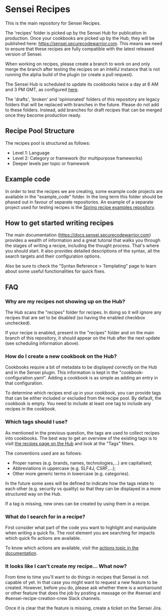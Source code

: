 # Sensei Recipes
This is the main repository for Sensei Recipes.

The 'recipes' folder is picked up by the Sensei Hub for publication in production. Once your cookbooks are picked up by the Hub, they will be published here: https://sensei.securecodewarrior.com. This means we need to ensure that these recipes are fully compatible with the latest released version of Sensei.

When working on recipes, please create a branch to work on and only merge the branch after testing the recipes on an IntelliJ instance that is not running the alpha build of the plugin (or create a pull request).

The Sensei Hub is scheduled to update its cookbooks twice a day at 6 AM and 3 PM GMT, as configured [here](https://github.com/SecureCodeWarrior/sensei-hub/blob/e5cc68f5999153a7cb099c50a7f902356f37e63a/source/src/main/java/scw/sensei/hub/cookbook/application/UpdateCookbookJob.java).

The 'drafts', 'broken' and 'opinionated' folders of this repository are legacy folders that will be replaced with branches in the future. Please do not add to these folders. Instead, add branches for draft recipes that can be merged once they become production ready.

## Recipe Pool Structure
The recipes pool is structured as follows:
- Level 1: Language
- Level 2: Category or framework (for multipurpose frameworks)
- Deeper levels per topic or framework

## Example code
In order to test the recipes we are creating, some example code projects are available in the "example_code" folder. In the long term this folder should be phased out in favour of separate repositories. An example of a separate project used for testing recipes is the [Spring recipe examples repository](https://github.com/SecureCodeWarrior/spring-recipes-examples).

## How to get started writing recipes
The main documentation (https://docs.sensei.securecodewarrior.com) provides a wealth of information and a great tutorial that walks you through the stages of writing a recipe, including the thought process. That's where you should start. It also provides detailed descriptions of the syntax, all the search targets and their configuration options.

Also be sure to check the "Syntax Reference > Templating" page to learn about some useful functionalities for quick fixes. 

## FAQ

### Why are my recipes not showing up on the Hub?
The Hub scans the "recipes" folder for recipes. In doing so it will ignore any recipes that are set to be disabled (so having the enabled checkbox unchecked).

If your recipe is enabled, present in the "recipes" folder and on the main branch of this repository, it should appear on the Hub after the next update (see scheduling information above).

### How do I create a new cookbook on the Hub?
Cookbooks require a bit of metadata to be displayed correctly on the Hub and in the Sensei plugin. This information is kept in the "cookbook-configuration.yaml". Adding a cookbook is as simple as adding an entry in that configuration.

To determine which recipes end up in your cookbook, you can provide tags that can be either included or excluded from the recipe pool. By default, the cookbook is empty. You need to include at least one tag to include any recipes in the cookbook.

### Which tags should I use?
As mentioned in the previous question, the tags are used to collect recipes into cookbooks. The best way to get an overview of the existing tags is to visit [the recipes page on the Hub](https://sensei.securecodewarrior.com/recipes) and look at the "Tags" filters.

The conventions used are as follows:
- Proper names (e.g. brands, names, technologies,...) are capitalised;
- Abbreviations in uppercase (e.g. SLF4J, CSRF,...);
- Other more generic terms in lowercase (e.g. categories).

In the future some axes will be defined to indicate how the tags relate to each other (e.g. security vs quality) so that they can be displayed in a more structured way on the Hub.

If a tag is missing, new ones can be created by using them in a recipe.

### What do I search for in a recipe?
First consider what part of the code you want to highlight and manipulate when writing a quick fix. The root element you are searching for impacts which quick fix actions are available.

To know which actions are available, visit the [actions topic in the documentation](https://docs.sensei.securecodewarrior.com/ref/actions.html#).

### It looks like I can't create my recipe... What now?
From time to time you'll want to do things in recipes that Sensei is not capable of yet. In that case you might want to request a new feature to be created. However, before you do, please ask whether there is a workaround or other feature that does the job by posting a message on the #sensei and #sensei-recipe-creation-crew Slack channels.

Once it is clear that the feature is missing, create a ticket on the Sensei Jira.
